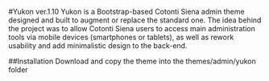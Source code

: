 #Yukon ver.1.10
Yukon is a Bootstrap-based Cotonti Siena admin theme designed and built to augment or replace the standard one.
The idea behind the project was to allow Cotonti Siena users to access main administration tools via mobile devices (smartphones or tablets), as well as rework usability and add minimalistic design to the back-end.

##Installation
Download and copy the theme into the themes/admin/yukon folder